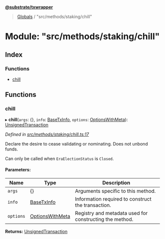 **[@substrate/txwrapper](../README.md)**

> [Globals](../globals.md) / "src/methods/staking/chill"

# Module: "src/methods/staking/chill"

## Index

### Functions

* [chill](_src_methods_staking_chill_.md#chill)

## Functions

### chill

▸ **chill**(`args`: {}, `info`: [BaseTxInfo](../interfaces/_src_util_types_.basetxinfo.md), `options`: [OptionsWithMeta](../interfaces/_src_util_types_.optionswithmeta.md)): [UnsignedTransaction](../interfaces/_src_util_types_.unsignedtransaction.md)

*Defined in [src/methods/staking/chill.ts:17](https://github.com/paritytech/txwrapper/blob/aa1756f/src/methods/staking/chill.ts#L17)*

Declare the desire to cease validating or nominating. Does not unbond funds.

Can only be called when `EraElectionStatus` is `Closed`.

#### Parameters:

Name | Type | Description |
------ | ------ | ------ |
`args` | {} | Arguments specific to this method. |
`info` | [BaseTxInfo](../interfaces/_src_util_types_.basetxinfo.md) | Information required to construct the transaction. |
`options` | [OptionsWithMeta](../interfaces/_src_util_types_.optionswithmeta.md) | Registry and metadata used for constructing the method.  |

**Returns:** [UnsignedTransaction](../interfaces/_src_util_types_.unsignedtransaction.md)
